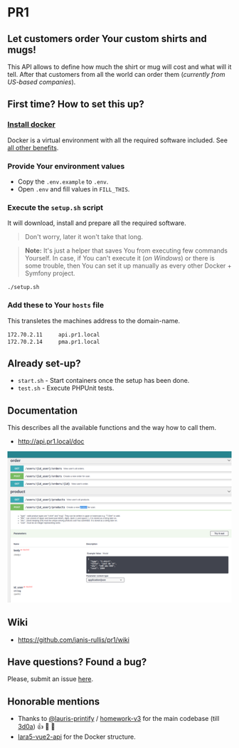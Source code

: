 # PR1

## Let customers order Your custom shirts and mugs!

This API allows to define how much the shirt or mug will cost and what will it tell. 
After that customers from all the world can order them (*currently from US-based companies*).

## First time? How to set this up?

### [Install docker]((https://github.com/janis-rullis/dev/blob/master/Docker/README.md#install))

Docker is a virtual environment with all the required software included. See [all other benefits](Why-use-docker.md).

### Provide Your environment values

- Copy the `.env.example` to `.env`.
- Open `.env` and fill values in `FILL_THIS`.

### Execute the `setup.sh` script

It will download, install and prepare all the required software.
> Don't worry, later it won't take that long.

> **Note:** It's just a helper that saves You from executing few commands Yourself. In case, if You can't execute it (*on Windows*) or there 
> is some trouble, then You can set it up manually as every other Docker + Symfony project.

```shell
./setup.sh
```

### Add these to Your `hosts` file

This transletes the machines address to the domain-name.

```
172.70.2.11     api.pr1.local
172.70.2.14     pma.pr1.local
```

## Already set-up?

* `start.sh` - Start containers once the setup has been done.
* `test.sh` - Execute PHPUnit tests.

## Documentation

This describes all the available functions and the way how to call them.

* http://api.pr1.local/doc

![doc.png](doc.png)

## Wiki

* https://github.com/janis-rullis/pr1/wiki

## Have questions? Found a bug?

Please, submit an issue [here](https://github.com/janis-rullis/pr1/issues).

## Honorable mentions

* Thanks to [@lauris-printify](https://github.com/lauris-printify) / [homework-v3](https://github.com/lauris-printify/homework-v3) for the main codebase (till [3d0a](https://github.com/janis-rullis/pr1/commit/3d0a2d1c0581493bfc67d3e201c3926741f608f6)) :+1: :1st_place_medal: :beers:
* [lara5-vue2-api](https://github.com/janis-rullis/lara5-vue2-api) for the Docker structure.
